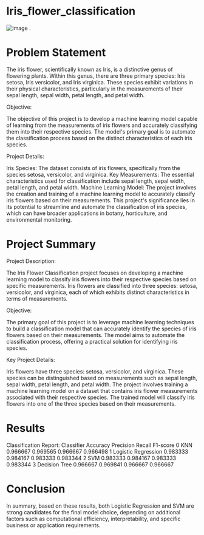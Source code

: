 # Iris_flower_classification
![image](https://github.com/lekshmiiyyer/Iris_flower_classification/assets/108746697/af176837-7403-4b32-9166-add46a8b0e00)
. 
# Problem Statement
The iris flower, scientifically known as Iris, is a distinctive genus of flowering plants. Within this genus, there are three primary species: Iris setosa, Iris versicolor, and Iris virginica. These species exhibit variations in their physical characteristics, particularly in the measurements of their sepal length, sepal width, petal length, and petal width.

Objective:

The objective of this project is to develop a machine learning model capable of learning from the measurements of iris flowers and accurately classifying them into their respective species. The model's primary goal is to automate the classification process based on the distinct characteristics of each iris species.

Project Details:

Iris Species: The dataset consists of iris flowers, specifically from the species setosa, versicolor, and virginica.
Key Measurements: The essential characteristics used for classification include sepal length, sepal width, petal length, and petal width.
Machine Learning Model: The project involves the creation and training of a machine learning model to accurately classify iris flowers based on their measurements.
This project's significance lies in its potential to streamline and automate the classification of iris species, which can have broader applications in botany, horticulture, and environmental monitoring.

# Project Summary
Project Description:

The Iris Flower Classification project focuses on developing a machine learning model to classify iris flowers into their respective species based on specific measurements. Iris flowers are classified into three species: setosa, versicolor, and virginica, each of which exhibits distinct characteristics in terms of measurements.

Objective:

The primary goal of this project is to leverage machine learning techniques to build a classification model that can accurately identify the species of iris flowers based on their measurements. The model aims to automate the classification process, offering a practical solution for identifying iris species.

Key Project Details:

Iris flowers have three species: setosa, versicolor, and virginica.
These species can be distinguished based on measurements such as sepal length, sepal width, petal length, and petal width.
The project involves training a machine learning model on a dataset that contains iris flower measurements associated with their respective species.
The trained model will classify iris flowers into one of the three species based on their measurements.
# Results
Classification Report:
            Classifier  Accuracy  Precision    Recall  F1-score
0                  KNN  0.966667   0.969565  0.966667  0.966498
1  Logistic Regression  0.983333   0.984167  0.983333  0.983344
2                  SVM  0.983333   0.984167  0.983333  0.983344
3        Decision Tree  0.966667   0.969841  0.966667  0.966667

# Conclusion
In summary, based on these results, both Logistic Regression and SVM are strong candidates for the final model choice, depending on additional factors such as computational efficiency, interpretability, and specific business or application requirements.

